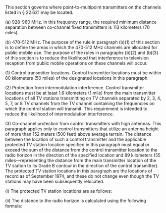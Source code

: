This section governs where point-to-multipoint transmitters on the channels listed in § 22.621 may be located.

(a) 928-960 MHz. In this frequency range, the required minimum distance separation between co-channel fixed transmitters is 113 kilometers (70 miles).

(b) 470-512 MHz. The purpose of the rule in paragraph (b)(1) of this section is to define the areas in which the 470-512 MHz channels are allocated for public mobile use. The purpose of the rules in paragraphs (b)(2) and (b)(3) of this section is to reduce the likelihood that interference to television reception from public mobile operations on these channels will occur.

(1) Control transmitter locations. Control transmitter locations must be within 80 kilometers (50 miles) of the designated locations in this paragraph.

(2) Protection from intermodulation interference. Control transmitter locations must be at least 1.6 kilometers (1 mile) from the main transmitter locations of all TV stations transmitting on TV channels separated by 2, 3, 4, 5, 7, or 8 TV channels from the TV channel containing the frequencies on which the control station will transmit. This requirement is intended to reduce the likelihood of intermodulation interference.

(3) Co-channel protection from control transmitters with high antennas. This paragraph applies only to control transmitters that utilize an antenna height of more than 152 meters (500 feet) above average terrain. The distance between the location of such a control transmitter and the applicable protected TV station location specified in this paragraph must equal or exceed the sum of the distance from the control transmitter location to the radio horizon in the direction of the specified location and 89 kilometers (55 miles—representing the distance from the main transmitter location of the TV station to its Grade B contour in the direction of the control transmitter). The protected TV station locations in this paragraph are the locations of record as of September 1974, and these do not change even though the TV stations may have been subsequently relocated.

(i) The protected TV station locations are as follows:

(ii) The distance to the radio horizon is calculated using the following formula:

